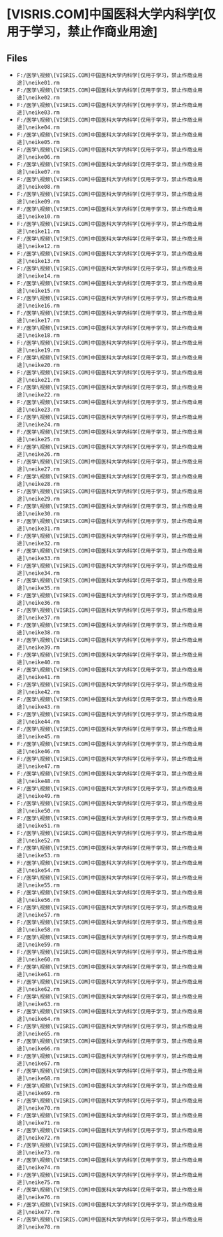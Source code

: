 # [VISRIS.COM]中国医科大学内科学[仅用于学习，禁止作商业用途]

## Files

- `F:/医学\视频\[VISRIS.COM]中国医科大学内科学[仅用于学习，禁止作商业用途]\neike01.rm`
- `F:/医学\视频\[VISRIS.COM]中国医科大学内科学[仅用于学习，禁止作商业用途]\neike02.rm`
- `F:/医学\视频\[VISRIS.COM]中国医科大学内科学[仅用于学习，禁止作商业用途]\neike03.rm`
- `F:/医学\视频\[VISRIS.COM]中国医科大学内科学[仅用于学习，禁止作商业用途]\neike04.rm`
- `F:/医学\视频\[VISRIS.COM]中国医科大学内科学[仅用于学习，禁止作商业用途]\neike05.rm`
- `F:/医学\视频\[VISRIS.COM]中国医科大学内科学[仅用于学习，禁止作商业用途]\neike06.rm`
- `F:/医学\视频\[VISRIS.COM]中国医科大学内科学[仅用于学习，禁止作商业用途]\neike07.rm`
- `F:/医学\视频\[VISRIS.COM]中国医科大学内科学[仅用于学习，禁止作商业用途]\neike08.rm`
- `F:/医学\视频\[VISRIS.COM]中国医科大学内科学[仅用于学习，禁止作商业用途]\neike09.rm`
- `F:/医学\视频\[VISRIS.COM]中国医科大学内科学[仅用于学习，禁止作商业用途]\neike10.rm`
- `F:/医学\视频\[VISRIS.COM]中国医科大学内科学[仅用于学习，禁止作商业用途]\neike11.rm`
- `F:/医学\视频\[VISRIS.COM]中国医科大学内科学[仅用于学习，禁止作商业用途]\neike12.rm`
- `F:/医学\视频\[VISRIS.COM]中国医科大学内科学[仅用于学习，禁止作商业用途]\neike13.rm`
- `F:/医学\视频\[VISRIS.COM]中国医科大学内科学[仅用于学习，禁止作商业用途]\neike14.rm`
- `F:/医学\视频\[VISRIS.COM]中国医科大学内科学[仅用于学习，禁止作商业用途]\neike15.rm`
- `F:/医学\视频\[VISRIS.COM]中国医科大学内科学[仅用于学习，禁止作商业用途]\neike16.rm`
- `F:/医学\视频\[VISRIS.COM]中国医科大学内科学[仅用于学习，禁止作商业用途]\neike17.rm`
- `F:/医学\视频\[VISRIS.COM]中国医科大学内科学[仅用于学习，禁止作商业用途]\neike18.rm`
- `F:/医学\视频\[VISRIS.COM]中国医科大学内科学[仅用于学习，禁止作商业用途]\neike19.rm`
- `F:/医学\视频\[VISRIS.COM]中国医科大学内科学[仅用于学习，禁止作商业用途]\neike20.rm`
- `F:/医学\视频\[VISRIS.COM]中国医科大学内科学[仅用于学习，禁止作商业用途]\neike21.rm`
- `F:/医学\视频\[VISRIS.COM]中国医科大学内科学[仅用于学习，禁止作商业用途]\neike22.rm`
- `F:/医学\视频\[VISRIS.COM]中国医科大学内科学[仅用于学习，禁止作商业用途]\neike23.rm`
- `F:/医学\视频\[VISRIS.COM]中国医科大学内科学[仅用于学习，禁止作商业用途]\neike24.rm`
- `F:/医学\视频\[VISRIS.COM]中国医科大学内科学[仅用于学习，禁止作商业用途]\neike25.rm`
- `F:/医学\视频\[VISRIS.COM]中国医科大学内科学[仅用于学习，禁止作商业用途]\neike26.rm`
- `F:/医学\视频\[VISRIS.COM]中国医科大学内科学[仅用于学习，禁止作商业用途]\neike27.rm`
- `F:/医学\视频\[VISRIS.COM]中国医科大学内科学[仅用于学习，禁止作商业用途]\neike28.rm`
- `F:/医学\视频\[VISRIS.COM]中国医科大学内科学[仅用于学习，禁止作商业用途]\neike29.rm`
- `F:/医学\视频\[VISRIS.COM]中国医科大学内科学[仅用于学习，禁止作商业用途]\neike30.rm`
- `F:/医学\视频\[VISRIS.COM]中国医科大学内科学[仅用于学习，禁止作商业用途]\neike31.rm`
- `F:/医学\视频\[VISRIS.COM]中国医科大学内科学[仅用于学习，禁止作商业用途]\neike32.rm`
- `F:/医学\视频\[VISRIS.COM]中国医科大学内科学[仅用于学习，禁止作商业用途]\neike33.rm`
- `F:/医学\视频\[VISRIS.COM]中国医科大学内科学[仅用于学习，禁止作商业用途]\neike34.rm`
- `F:/医学\视频\[VISRIS.COM]中国医科大学内科学[仅用于学习，禁止作商业用途]\neike35.rm`
- `F:/医学\视频\[VISRIS.COM]中国医科大学内科学[仅用于学习，禁止作商业用途]\neike36.rm`
- `F:/医学\视频\[VISRIS.COM]中国医科大学内科学[仅用于学习，禁止作商业用途]\neike37.rm`
- `F:/医学\视频\[VISRIS.COM]中国医科大学内科学[仅用于学习，禁止作商业用途]\neike38.rm`
- `F:/医学\视频\[VISRIS.COM]中国医科大学内科学[仅用于学习，禁止作商业用途]\neike39.rm`
- `F:/医学\视频\[VISRIS.COM]中国医科大学内科学[仅用于学习，禁止作商业用途]\neike40.rm`
- `F:/医学\视频\[VISRIS.COM]中国医科大学内科学[仅用于学习，禁止作商业用途]\neike41.rm`
- `F:/医学\视频\[VISRIS.COM]中国医科大学内科学[仅用于学习，禁止作商业用途]\neike42.rm`
- `F:/医学\视频\[VISRIS.COM]中国医科大学内科学[仅用于学习，禁止作商业用途]\neike43.rm`
- `F:/医学\视频\[VISRIS.COM]中国医科大学内科学[仅用于学习，禁止作商业用途]\neike44.rm`
- `F:/医学\视频\[VISRIS.COM]中国医科大学内科学[仅用于学习，禁止作商业用途]\neike45.rm`
- `F:/医学\视频\[VISRIS.COM]中国医科大学内科学[仅用于学习，禁止作商业用途]\neike46.rm`
- `F:/医学\视频\[VISRIS.COM]中国医科大学内科学[仅用于学习，禁止作商业用途]\neike47.rm`
- `F:/医学\视频\[VISRIS.COM]中国医科大学内科学[仅用于学习，禁止作商业用途]\neike48.rm`
- `F:/医学\视频\[VISRIS.COM]中国医科大学内科学[仅用于学习，禁止作商业用途]\neike49.rm`
- `F:/医学\视频\[VISRIS.COM]中国医科大学内科学[仅用于学习，禁止作商业用途]\neike50.rm`
- `F:/医学\视频\[VISRIS.COM]中国医科大学内科学[仅用于学习，禁止作商业用途]\neike51.rm`
- `F:/医学\视频\[VISRIS.COM]中国医科大学内科学[仅用于学习，禁止作商业用途]\neike52.rm`
- `F:/医学\视频\[VISRIS.COM]中国医科大学内科学[仅用于学习，禁止作商业用途]\neike53.rm`
- `F:/医学\视频\[VISRIS.COM]中国医科大学内科学[仅用于学习，禁止作商业用途]\neike54.rm`
- `F:/医学\视频\[VISRIS.COM]中国医科大学内科学[仅用于学习，禁止作商业用途]\neike55.rm`
- `F:/医学\视频\[VISRIS.COM]中国医科大学内科学[仅用于学习，禁止作商业用途]\neike56.rm`
- `F:/医学\视频\[VISRIS.COM]中国医科大学内科学[仅用于学习，禁止作商业用途]\neike57.rm`
- `F:/医学\视频\[VISRIS.COM]中国医科大学内科学[仅用于学习，禁止作商业用途]\neike58.rm`
- `F:/医学\视频\[VISRIS.COM]中国医科大学内科学[仅用于学习，禁止作商业用途]\neike59.rm`
- `F:/医学\视频\[VISRIS.COM]中国医科大学内科学[仅用于学习，禁止作商业用途]\neike60.rm`
- `F:/医学\视频\[VISRIS.COM]中国医科大学内科学[仅用于学习，禁止作商业用途]\neike61.rm`
- `F:/医学\视频\[VISRIS.COM]中国医科大学内科学[仅用于学习，禁止作商业用途]\neike62.rm`
- `F:/医学\视频\[VISRIS.COM]中国医科大学内科学[仅用于学习，禁止作商业用途]\neike63.rm`
- `F:/医学\视频\[VISRIS.COM]中国医科大学内科学[仅用于学习，禁止作商业用途]\neike64.rm`
- `F:/医学\视频\[VISRIS.COM]中国医科大学内科学[仅用于学习，禁止作商业用途]\neike65.rm`
- `F:/医学\视频\[VISRIS.COM]中国医科大学内科学[仅用于学习，禁止作商业用途]\neike66.rm`
- `F:/医学\视频\[VISRIS.COM]中国医科大学内科学[仅用于学习，禁止作商业用途]\neike67.rm`
- `F:/医学\视频\[VISRIS.COM]中国医科大学内科学[仅用于学习，禁止作商业用途]\neike68.rm`
- `F:/医学\视频\[VISRIS.COM]中国医科大学内科学[仅用于学习，禁止作商业用途]\neike69.rm`
- `F:/医学\视频\[VISRIS.COM]中国医科大学内科学[仅用于学习，禁止作商业用途]\neike70.rm`
- `F:/医学\视频\[VISRIS.COM]中国医科大学内科学[仅用于学习，禁止作商业用途]\neike71.rm`
- `F:/医学\视频\[VISRIS.COM]中国医科大学内科学[仅用于学习，禁止作商业用途]\neike72.rm`
- `F:/医学\视频\[VISRIS.COM]中国医科大学内科学[仅用于学习，禁止作商业用途]\neike73.rm`
- `F:/医学\视频\[VISRIS.COM]中国医科大学内科学[仅用于学习，禁止作商业用途]\neike74.rm`
- `F:/医学\视频\[VISRIS.COM]中国医科大学内科学[仅用于学习，禁止作商业用途]\neike75.rm`
- `F:/医学\视频\[VISRIS.COM]中国医科大学内科学[仅用于学习，禁止作商业用途]\neike76.rm`
- `F:/医学\视频\[VISRIS.COM]中国医科大学内科学[仅用于学习，禁止作商业用途]\neike77.rm`
- `F:/医学\视频\[VISRIS.COM]中国医科大学内科学[仅用于学习，禁止作商业用途]\neike78.rm`
